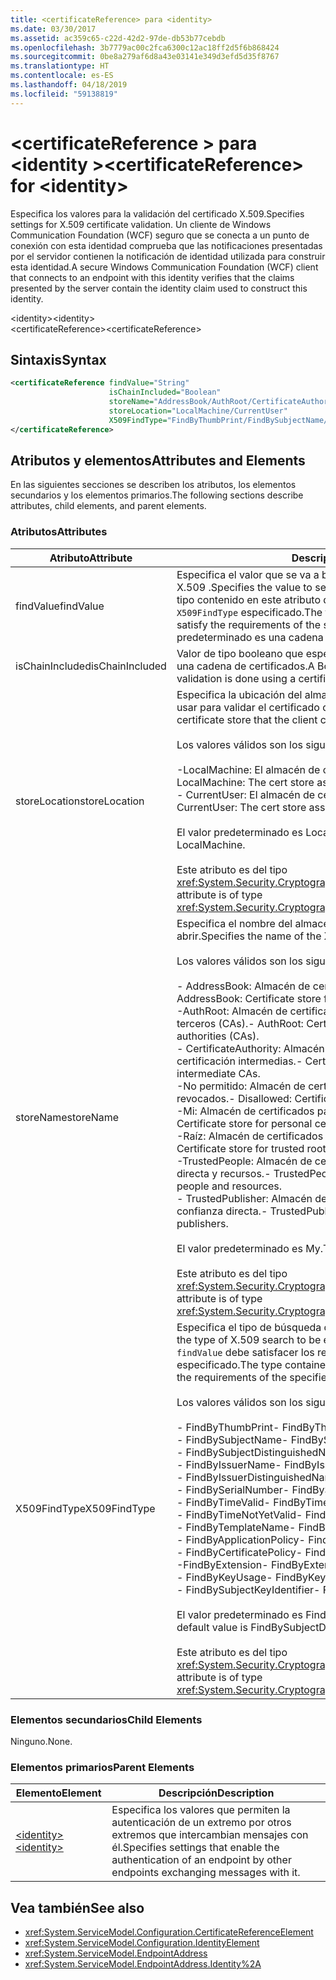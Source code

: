 ```yaml
---
title: <certificateReference> para <identity>
ms.date: 03/30/2017
ms.assetid: ac359c65-c22d-42d2-97de-db53b77cebdb
ms.openlocfilehash: 3b7779ac00c2fca6300c12ac18ff2d5f6b868424
ms.sourcegitcommit: 0be8a279af6d8a43e03141e349d3efd5d35f8767
ms.translationtype: HT
ms.contentlocale: es-ES
ms.lasthandoff: 04/18/2019
ms.locfileid: "59138819"
---
```

# <a name="certificatereference-for-identity"></a><span data-ttu-id="b2109-102">\<certificateReference > para \<identity ></span><span class="sxs-lookup"><span data-stu-id="b2109-102">\<certificateReference> for \<identity></span></span>
<span data-ttu-id="b2109-103">Especifica los valores para la validación del certificado X.509.</span><span class="sxs-lookup"><span data-stu-id="b2109-103">Specifies settings for X.509 certificate validation.</span></span> <span data-ttu-id="b2109-104">Un cliente de Windows Communication Foundation (WCF) seguro que se conecta a un punto de conexión con esta identidad comprueba que las notificaciones presentadas por el servidor contienen la notificación de identidad utilizada para construir esta identidad.</span><span class="sxs-lookup"><span data-stu-id="b2109-104">A secure Windows Communication Foundation (WCF) client that connects to an endpoint with this identity verifies that the claims presented by the server contain the identity claim used to construct this identity.</span></span>  
  
 <span data-ttu-id="b2109-105">\<identity></span><span class="sxs-lookup"><span data-stu-id="b2109-105">\<identity></span></span>  
<span data-ttu-id="b2109-106">\<certificateReference></span><span class="sxs-lookup"><span data-stu-id="b2109-106">\<certificateReference></span></span>  
  
## <a name="syntax"></a><span data-ttu-id="b2109-107">Sintaxis</span><span class="sxs-lookup"><span data-stu-id="b2109-107">Syntax</span></span>  
  
```xml  
<certificateReference findValue="String"
                      isChainIncluded="Boolean"
                      storeName="AddressBook/AuthRoot/CertificateAuthority/Disallowed/My/Root/TrustedPeople/TrustedPublisher"
                      storeLocation="LocalMachine/CurrentUser"
                      X509FindType="FindByThumbPrint/FindBySubjectName/FindBySubjectDistinguishedName/FindByIssuerName/FindByIssuerDistinguishedName/FindBySerialNumber/FindByTimeValid/FindByTimeNotYetValid/FindByTemplateName/FindByApplicationPolicy/FindByCertificatePolicy/FindByExtension/FindByKeyUsage/FindBySubjectKeyIdentifier">
</certificateReference>
```  
  
## <a name="attributes-and-elements"></a><span data-ttu-id="b2109-108">Atributos y elementos</span><span class="sxs-lookup"><span data-stu-id="b2109-108">Attributes and Elements</span></span>  
 <span data-ttu-id="b2109-109">En las siguientes secciones se describen los atributos, los elementos secundarios y los elementos primarios.</span><span class="sxs-lookup"><span data-stu-id="b2109-109">The following sections describe attributes, child elements, and parent elements.</span></span>  
  
### <a name="attributes"></a><span data-ttu-id="b2109-110">Atributos</span><span class="sxs-lookup"><span data-stu-id="b2109-110">Attributes</span></span>  
  
|<span data-ttu-id="b2109-111">Atributo</span><span class="sxs-lookup"><span data-stu-id="b2109-111">Attribute</span></span>|<span data-ttu-id="b2109-112">Descripción</span><span class="sxs-lookup"><span data-stu-id="b2109-112">Description</span></span>|  
|---------------|-----------------|  
|<span data-ttu-id="b2109-113">findValue</span><span class="sxs-lookup"><span data-stu-id="b2109-113">findValue</span></span>|<span data-ttu-id="b2109-114">Especifica el valor que se va a buscar en el almacén de certificados de X.509 .</span><span class="sxs-lookup"><span data-stu-id="b2109-114">Specifies the value to search for in the X.509 certificate store.</span></span> <span data-ttu-id="b2109-115">El tipo contenido en este atributo debe satisfacer los requisitos del valor `X509FindType` especificado.</span><span class="sxs-lookup"><span data-stu-id="b2109-115">The type contained in this attribute must satisfy the requirements of the specified `X509FindType` value.</span></span> <span data-ttu-id="b2109-116">El valor predeterminado es una cadena vacía.</span><span class="sxs-lookup"><span data-stu-id="b2109-116">The default is an empty string.</span></span>|  
|<span data-ttu-id="b2109-117">isChainIncluded</span><span class="sxs-lookup"><span data-stu-id="b2109-117">isChainIncluded</span></span>|<span data-ttu-id="b2109-118">Valor de tipo booleano que especifica si la validación se hace mediante una cadena de certificados.</span><span class="sxs-lookup"><span data-stu-id="b2109-118">A Boolean value that specifies if the validation is done using a certificate chain.</span></span>|  
|<span data-ttu-id="b2109-119">storeLocation</span><span class="sxs-lookup"><span data-stu-id="b2109-119">storeLocation</span></span>|<span data-ttu-id="b2109-120">Especifica la ubicación del almacén de certificados que el cliente puede usar para validar el certificado del servidor.</span><span class="sxs-lookup"><span data-stu-id="b2109-120">Specifies the location of the certificate store that the client can use to validate the server’s certificate.</span></span><br /><br /> <span data-ttu-id="b2109-121">Los valores válidos son los siguientes:</span><span class="sxs-lookup"><span data-stu-id="b2109-121">Valid values include the following:</span></span><br /><br /> <span data-ttu-id="b2109-122">-LocalMachine: El almacén de certificados asignado al equipo local.</span><span class="sxs-lookup"><span data-stu-id="b2109-122">-   LocalMachine: The cert store assigned to the local machine.</span></span><br /><span data-ttu-id="b2109-123">-   CurrentUser: El almacén de certificados asignado al usuario actual.</span><span class="sxs-lookup"><span data-stu-id="b2109-123">-   CurrentUser: The cert store assigned to the current user.</span></span><br /><br /> <span data-ttu-id="b2109-124">El valor predeterminado es LocalMachine.</span><span class="sxs-lookup"><span data-stu-id="b2109-124">The default value is LocalMachine.</span></span><br /><br /> <span data-ttu-id="b2109-125">Este atributo es del tipo <xref:System.Security.Cryptography.X509Certificates.StoreLocation>.</span><span class="sxs-lookup"><span data-stu-id="b2109-125">This attribute is of type <xref:System.Security.Cryptography.X509Certificates.StoreLocation>.</span></span>|  
|<span data-ttu-id="b2109-126">storeName</span><span class="sxs-lookup"><span data-stu-id="b2109-126">storeName</span></span>|<span data-ttu-id="b2109-127">Especifica el nombre del almacén del certificado X.509 que se va a abrir.</span><span class="sxs-lookup"><span data-stu-id="b2109-127">Specifies the name of the X.509 certificate store to open.</span></span><br /><br /> <span data-ttu-id="b2109-128">Los valores válidos son los siguientes:</span><span class="sxs-lookup"><span data-stu-id="b2109-128">Valid values include the following:</span></span><br /><br /> <span data-ttu-id="b2109-129">-   AddressBook: Almacén de certificados para otros usuarios.</span><span class="sxs-lookup"><span data-stu-id="b2109-129">-   AddressBook: Certificate store for other users.</span></span><br /><span data-ttu-id="b2109-130">-AuthRoot: Almacén de certificados para entidades de certificación de terceros (CAs).</span><span class="sxs-lookup"><span data-stu-id="b2109-130">-   AuthRoot: Certificate store for third-party certification authorities (CAs).</span></span><br /><span data-ttu-id="b2109-131">-   CertificateAuthority: Almacén de certificados para entidades de certificación intermedias.</span><span class="sxs-lookup"><span data-stu-id="b2109-131">-   CertificateAuthority: Certificate store for intermediate CAs.</span></span><br /><span data-ttu-id="b2109-132">-No permitido: Almacén de certificados para los certificados revocados.</span><span class="sxs-lookup"><span data-stu-id="b2109-132">-   Disallowed: Certificate store for revoked certificates.</span></span><br /><span data-ttu-id="b2109-133">-Mi: Almacén de certificados para los certificados personales.</span><span class="sxs-lookup"><span data-stu-id="b2109-133">-   My: Certificate store for personal certificates.</span></span><br /><span data-ttu-id="b2109-134">-Raíz: Almacén de certificados de CA raíz de confianza.</span><span class="sxs-lookup"><span data-stu-id="b2109-134">-   Root: Certificate store for trusted root CAs.</span></span><br /><span data-ttu-id="b2109-135">-TrustedPeople: Almacén de certificados de personas de confianza directa y recursos.</span><span class="sxs-lookup"><span data-stu-id="b2109-135">-   TrustedPeople: Certificate store for directly trusted people and resources.</span></span><br /><span data-ttu-id="b2109-136">-   TrustedPublisher: Almacén de certificados para publicadores de confianza directa.</span><span class="sxs-lookup"><span data-stu-id="b2109-136">-   TrustedPublisher: Certificate store for directly trusted publishers.</span></span><br /><br /> <span data-ttu-id="b2109-137">El valor predeterminado es My.</span><span class="sxs-lookup"><span data-stu-id="b2109-137">The default value is My.</span></span><br /><br /> <span data-ttu-id="b2109-138">Este atributo es del tipo <xref:System.Security.Cryptography.X509Certificates.StoreName>.</span><span class="sxs-lookup"><span data-stu-id="b2109-138">This attribute is of type <xref:System.Security.Cryptography.X509Certificates.StoreName>.</span></span>|  
|<span data-ttu-id="b2109-139">X509FindType</span><span class="sxs-lookup"><span data-stu-id="b2109-139">X509FindType</span></span>|<span data-ttu-id="b2109-140">Especifica el tipo de búsqueda de X.509 que se va a ejecutar.</span><span class="sxs-lookup"><span data-stu-id="b2109-140">Specifies the type of X.509 search to be executed.</span></span> <span data-ttu-id="b2109-141">El tipo contenido en el atributo `findValue` debe satisfacer los requisitos del X509FindType especificado.</span><span class="sxs-lookup"><span data-stu-id="b2109-141">The type contained in the `findValue` attribute must satisfy the requirements of the specified X509FindType.</span></span><br /><br /> <span data-ttu-id="b2109-142">Los valores válidos son los siguientes:</span><span class="sxs-lookup"><span data-stu-id="b2109-142">Valid values include the following:</span></span><br /><br /> <span data-ttu-id="b2109-143">-   FindByThumbPrint</span><span class="sxs-lookup"><span data-stu-id="b2109-143">-   FindByThumbPrint</span></span><br /><span data-ttu-id="b2109-144">-   FindBySubjectName</span><span class="sxs-lookup"><span data-stu-id="b2109-144">-   FindBySubjectName</span></span><br /><span data-ttu-id="b2109-145">-   FindBySubjectDistinguishedName</span><span class="sxs-lookup"><span data-stu-id="b2109-145">-   FindBySubjectDistinguishedName</span></span><br /><span data-ttu-id="b2109-146">-   FindByIssuerName</span><span class="sxs-lookup"><span data-stu-id="b2109-146">-   FindByIssuerName</span></span><br /><span data-ttu-id="b2109-147">-   FindByIssuerDistinguishedName</span><span class="sxs-lookup"><span data-stu-id="b2109-147">-   FindByIssuerDistinguishedName</span></span><br /><span data-ttu-id="b2109-148">-   FindBySerialNumber</span><span class="sxs-lookup"><span data-stu-id="b2109-148">-   FindBySerialNumber</span></span><br /><span data-ttu-id="b2109-149">-   FindByTimeValid</span><span class="sxs-lookup"><span data-stu-id="b2109-149">-   FindByTimeValid</span></span><br /><span data-ttu-id="b2109-150">-   FindByTimeNotYetValid</span><span class="sxs-lookup"><span data-stu-id="b2109-150">-   FindByTimeNotYetValid</span></span><br /><span data-ttu-id="b2109-151">-   FindByTemplateName</span><span class="sxs-lookup"><span data-stu-id="b2109-151">-   FindByTemplateName</span></span><br /><span data-ttu-id="b2109-152">-   FindByApplicationPolicy</span><span class="sxs-lookup"><span data-stu-id="b2109-152">-   FindByApplicationPolicy</span></span><br /><span data-ttu-id="b2109-153">-   FindByCertificatePolicy</span><span class="sxs-lookup"><span data-stu-id="b2109-153">-   FindByCertificatePolicy</span></span><br /><span data-ttu-id="b2109-154">-FindByExtension</span><span class="sxs-lookup"><span data-stu-id="b2109-154">-   FindByExtension</span></span><br /><span data-ttu-id="b2109-155">-   FindByKeyUsage</span><span class="sxs-lookup"><span data-stu-id="b2109-155">-   FindByKeyUsage</span></span><br /><span data-ttu-id="b2109-156">-   FindBySubjectKeyIdentifier</span><span class="sxs-lookup"><span data-stu-id="b2109-156">-   FindBySubjectKeyIdentifier</span></span><br /><br /> <span data-ttu-id="b2109-157">El valor predeterminado es FindBySubjectDistinguishedName.</span><span class="sxs-lookup"><span data-stu-id="b2109-157">The default value is FindBySubjectDistinguishedName.</span></span><br /><br /> <span data-ttu-id="b2109-158">Este atributo es del tipo <xref:System.Security.Cryptography.X509Certificates.X509FindType>.</span><span class="sxs-lookup"><span data-stu-id="b2109-158">This attribute is of type <xref:System.Security.Cryptography.X509Certificates.X509FindType>.</span></span>|  
  
### <a name="child-elements"></a><span data-ttu-id="b2109-159">Elementos secundarios</span><span class="sxs-lookup"><span data-stu-id="b2109-159">Child Elements</span></span>  
 <span data-ttu-id="b2109-160">Ninguno.</span><span class="sxs-lookup"><span data-stu-id="b2109-160">None.</span></span>  
  
### <a name="parent-elements"></a><span data-ttu-id="b2109-161">Elementos primarios</span><span class="sxs-lookup"><span data-stu-id="b2109-161">Parent Elements</span></span>  
  
|<span data-ttu-id="b2109-162">Elemento</span><span class="sxs-lookup"><span data-stu-id="b2109-162">Element</span></span>|<span data-ttu-id="b2109-163">Descripción</span><span class="sxs-lookup"><span data-stu-id="b2109-163">Description</span></span>|  
|-------------|-----------------|  
|[<span data-ttu-id="b2109-164">\<identity></span><span class="sxs-lookup"><span data-stu-id="b2109-164">\<identity></span></span>](../../../../../docs/framework/configure-apps/file-schema/wcf/identity.md)|<span data-ttu-id="b2109-165">Especifica los valores que permiten la autenticación de un extremo por otros extremos que intercambian mensajes con él.</span><span class="sxs-lookup"><span data-stu-id="b2109-165">Specifies settings that enable the authentication of an endpoint by other endpoints exchanging messages with it.</span></span>|  
  
## <a name="see-also"></a><span data-ttu-id="b2109-166">Vea también</span><span class="sxs-lookup"><span data-stu-id="b2109-166">See also</span></span>

- <xref:System.ServiceModel.Configuration.CertificateReferenceElement>
- <xref:System.ServiceModel.Configuration.IdentityElement>
- <xref:System.ServiceModel.EndpointAddress>
- <xref:System.ServiceModel.EndpointAddress.Identity%2A>
